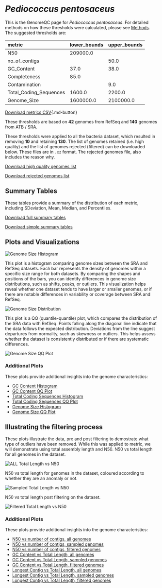 # *Pediococcus pentosaceus*

This is the GenomeQC page for *Pediococcus pentosaceus*. For detailed methods on how these thresholds were calculated, please see [Methods](../../methods.md).
The suggested thresholds are: 

| metric                 | lower_bounds   | upper_bounds   |
|:-----------------------|:---------------|:---------------|
| N50                    | 209000.0       |                |
| no_of_contigs          |                | 50.0           |
| GC_Content             | 37.0           | 38.0           |
| Completeness           | 85.0           |                |
| Contamination          |                | 9.0            |
| Total_Coding_Sequences | 1600.0         | 2200.0         |
| Genome_Size            | 1600000.0      | 2100000.0      |

[Download metrics CSV](Pediococcus_pentosaceus_metrics.csv){.md-button}


These thresholds are based on **42** genomes from RefSeq and **140** genomes from ATB / SRA.

These thresholds were applied to all the bacteria dataset, which resulted in removing **10** and retaining **130**.
The list of genomes retained (i.e. high quality) and the list of genomes rejected (filtered) can be downloaded below. These files are in `.xz` format. The rejected genomes file, also includes the reason why.

[Download high quality genomes list](Pediococcus_pentosaceus_high_quality_genomes.csv.xz)


[Download rejected genomes list](Pediococcus_pentosaceus_filtered_out_genomes.csv.xz)



## Summary Tables
These tables provide a summary of the distribution of each metric, including SDeviation, Mean, Median, and Percentiles.

[Download full summary tables](summary.csv)

[Download simple summary tables](selected_summary.csv)

## Plots and Visualizations

![Genome Size Histogram](Genome_Size_refseq_histogram_kde.png)

This plot is a histogram comparing genome sizes between the SRA and RefSeq datasets. Each bar represents the density of genomes within a specific size range for both datasets. By comparing the shapes and positions of the bars, you can identify differences in genome size distributions, such as shifts, peaks, or outliers. This visualization helps reveal whether one dataset tends to have larger or smaller genomes, or if there are notable differences in variability or coverage between SRA and RefSeq.

![Genome Size Distribution](Genome_Size_refseq_histogram_kde.png)

This plot is a QQ (quantile-quantile) plot, which compares the distribution of the SRA data with RefSeq. Points falling along the diagonal line indicate that the data follows the expected distribution. Deviations from the line suggest departures from normality, such as skewness or outliers. This helps assess whether the dataset is consistently distributed or if there are systematic differences.

![Genome Size QQ Plot](Genome_Size_refseq_qqplot.png)

### Additional Plots

These plots provide additional insights into the genome characteristics:

- [GC Content Histogram](GC_Content_refseq_histogram_kde.png)
- [GC Content QQ Plot](GC_Content_refseq_qqplot.png)
- [Total Coding Sequences Histogram](Total_Coding_Sequences_refseq_histogram_kde.png)
- [Total Coding Sequences QQ Plot](Total_Coding_Sequences_refseq_qqplot.png)
- [Genome Size Histogram](Genome_Size_refseq_histogram_kde.png)
- [Genome Size QQ Plot](Genome_Size_refseq_qqplot.png)
## Illustrating the filtering process
These plots illustrate the data, pre and post filtering to demostrate what type of outliers have been removed. While this was applied to metric, we will demonstrate using total assembly length and N50.
N50 vs total length for all genomes in the dataset.

![ALL Total Length vs N50](Pediococcus_pentosaceus_all_total_length_N50.png)

N50 vs total length for genomes in the dataset, coloured according to whether they are an anomaly or not.

![Sampled Total Length vs N50](Pediococcus_pentosaceus_sample_total_length_N50.png)

N50 vs total length post filtering on the dataset.

![Filtered Total Length vs N50](Pediococcus_pentosaceus_filt_total_length_N50.png)

### Additional Plots

These plots provide additional insights into the genome characteristics:

- [N50 vs number of contigs, all genomes](Pediococcus_pentosaceus_all_N50_number.png)
- [N50 vs number of contigs, sampled genomes](Pediococcus_pentosaceus_sample_N50_number.png)
- [N50 vs number of contigs, filtered genomes](Pediococcus_pentosaceus_filt_N50_number.png)
- [GC Content vs Total Length, all genomes](Pediococcus_pentosaceus_all_total_length_GC_Content.png)
- [GC Content vs Total Length, sampled genomes](Pediococcus_pentosaceus_sample_total_length_GC_Content.png)
- [GC Content vs Total Length, filtered genomes](Pediococcus_pentosaceus_filt_total_length_GC_Content.png)
- [Longest Contig vs Total Length, all genomes](Pediococcus_pentosaceus_all_total_length_longest.png)
- [Longest Contig vs Total Length, sampled genomes](Pediococcus_pentosaceus_sample_total_length_longest.png)
- [Longest Contig vs Total Length, filtered genomes](Pediococcus_pentosaceus_filt_total_length_longest.png)
